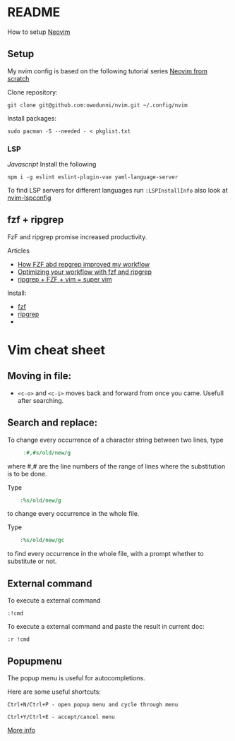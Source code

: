 # README
How to setup [Neovim](https://neovim.io/)

## Setup
My nvim config is based on the following tutorial series [Neovim from scratch](https://youtube.com/playlist?list=PLhoH5vyxr6Qq41NFL4GvhFp-WLd5xzIzZ)

Clone repository:
```
git clone git@github.com:owodunni/nvim.git ~/.config/nvim
```

Install packages:

```
sudo pacman -S --needed - < pkglist.txt
```

### LSP

*Javascript*
Install the following

```
npm i -g eslint eslint-plugin-vue yaml-language-server
```

To find LSP servers for different languages run `:LSPInstallInfo` also look at [nvim-lspconfig](https://github.com/neovim/nvim-lspconfig)

## fzf + ripgrep
FzF and ripgrep promise increased productivity.

Articles
* [How FZF abd repgrep improved my workflow](https://medium.com/@sidneyliebrand/how-fzf-and-ripgrep-improved-my-workflow-61c7ca212861)
* [Optimizing your workflow with fzf and ripgrep](https://dev.to/hayden/optimizing-your-workflow-with-fzf-ripgrep-2eai)
* [ripgrep + FZF + vim = super vim](https://praveendhawan.hashnode.dev/ripgrep-fzf-vim-super-vim-473e8607ff90)

Install:
* [fzf](https://github.com/junegunn/fzf)
* [ripgrep](https://github.com/BurntSushi)
*
# Vim cheat sheet

## Moving in file:
* `<c-o>` and `<c-i>` moves back and forward from once you came. Usefull after searching.

## Search and replace:

To change every occurrence of a character string between two lines, type
~~~ cmd
     :#,#s/old/new/g
~~~
where #,# are the line numbers of the range of lines where the substitution is to be done.

Type
~~~ cmd
    :%s/old/new/g
~~~
to change every occurrence in the whole file.

Type
~~~ cmd
    :%s/old/new/gc
~~~
to find every occurrence in the whole file, with a prompt whether to substitute or not.

## External command

To execute a external command
```
:!cmd
```

To execute a external command and paste the result in current doc:
```
:r !cmd
```

## Popupmenu

The popup menu is useful for autocompletions.

Here are some useful shortcuts:

```
Ctrl+N/Ctrl+P - open popup menu and cycle through menu
```

```
Ctrl+Y/Ctrl+E - accept/cancel menu
```

[More info](https://newbedev.com/select-an-item-in-vim-autocomplete-list-without-inserting-line-break)
